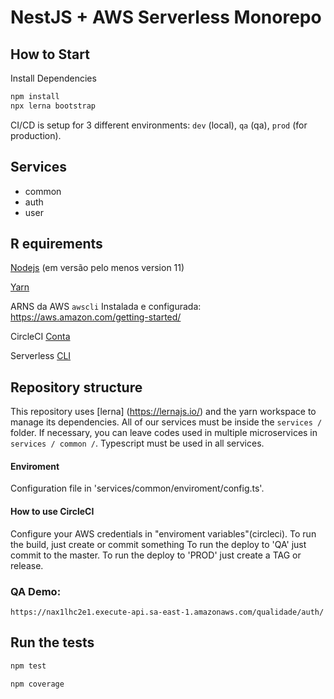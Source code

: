 # NestJS + AWS Serverless Monorepo

## How to Start

Install Dependencies

```bash
npm install
npx lerna bootstrap
```

CI/CD is setup for 3 different environments: `dev` (local), `qa` (qa), `prod` (for production).

## Services

- common
- auth
- user

## R  equirements

[Nodejs](https://nodejs.org/en/) (em versão pelo menos version 11)

[Yarn](https://yarnpkg.com/lang/en/)

ARNS da AWS `awscli` Instalada e configurada: <https://aws.amazon.com/getting-started/>

CircleCI [Conta](https://circleci.com/signup/)

Serverless [CLI](https://serverless.com/framework/docs/getting-started/)

## Repository structure

This repository uses [lerna] (https://lernajs.io/) and the yarn workspace to manage its dependencies.
All of our services must be inside the `services /` folder.
If necessary, you can leave codes used in multiple microservices in `services / common /`.
Typescript must be used in all services.

#### Enviroment

Configuration file in 'services/common/enviroment/config.ts'.

#### How to use CircleCI

Configure your AWS credentials in "enviroment variables"(circleci). 
To run the build, just create or commit something
To run the deploy to 'QA' just commit to the master.
To run the deploy to 'PROD' just create a TAG or release.

### QA Demo:
```
https://nax1lhc2e1.execute-api.sa-east-1.amazonaws.com/qualidade/auth/
```

## Run the tests

```bash
npm test
```

```bash
npm coverage
```
